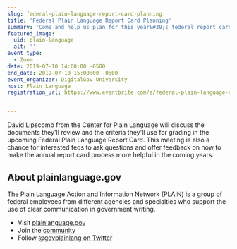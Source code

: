 ```yaml
---
slug: federal-plain-language-report-card-planning
title: 'Federal Plain Language Report Card Planning'
summary: 'Come and help us plan for this year&#39;s federal report card review&#46;'
featured_image: 
  uid: plain-language
  alt: ''
event_type: 
  - Zoom
date: 2019-07-10 14:00:00 -0500
end_date: 2019-07-10 15:00:00 -0500
event_organizer: DigitalGov University
host: Plain Language 
registration_url: https://www.eventbrite.com/e/federal-plain-language-report-card-planning-registration-63583460843


---
```


David Lipscomb from the Center for Plain Language will discuss the documents they'll review and the criteria they'll use for grading in the upcoming Federal Plain Language Report Card. This meeting is also a chance for interested feds to ask questions and offer feedback on how to make the annual report card process more helpful in the coming years.

## About plainlanguage.gov

The Plain Language Action and Information Network (PLAIN) is a group of federal employees from different agencies and specialties who support the use of clear communication in government writing.

- Visit [plainlanguage.gov](https://www.plainlanguage.gov/)
- Join the [community](https://digital.gov/communities/plain-language/)
- Follow [@govplainlang on Twitter](https://twitter.com/govplainlang)
